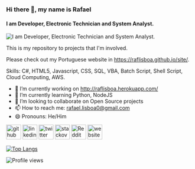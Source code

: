 ### Hi there 👋, my name is Rafael
#### I am Developer, Electronic Technician and System Analyst.
![I am Developer, Electronic Technician and System Analyst.](https://raflisboa.github.io/banner.png)

This is my repository to projects that I'm involved.

Please check out my Portuguese website in https://raflisboa.github.io/site/.

Skills: C#, HTML5, Javascript, CSS, SQL, VBA, Batch Script, Shell Script, Cloud Computing, AWS.

- 🔭 I’m currently working on http://raflisboa.herokuapp.com/ 
- 🌱 I’m currently learning Python, NodeJS
- 👯 I’m looking to collaborate on Open Source projects 
- 📫 How to reach me: rafael.lisboa0@gmail.com 
- 😄 Pronouns: He/Him 


[<img src='https://cdn.jsdelivr.net/npm/simple-icons@3.0.1/icons/github.svg' alt='github' height='40'>](https://github.com/raflisboa)  [<img src='https://cdn.jsdelivr.net/npm/simple-icons@3.0.1/icons/linkedin.svg' alt='linkedin' height='40'>](https://www.linkedin.com/in/raflisboa/)  [<img src='https://cdn.jsdelivr.net/npm/simple-icons@3.0.1/icons/twitter.svg' alt='twitter' height='40'>](https://twitter.com/raf_lisboa)  [<img src='https://cdn.jsdelivr.net/npm/simple-icons@3.0.1/icons/stackoverflow.svg' alt='stackoverflow' height='40'>](https://stackoverflow.com/users/https://stackexchange.com/users/12220953/rafael-lisboa)  [<img src='https://cdn.jsdelivr.net/npm/simple-icons@3.0.1/icons/reddit.svg' alt='Reddit' height='40'>](https://www.reddit.com/user/raf_lisboa)  [<img src='https://cdn.jsdelivr.net/npm/simple-icons@3.0.1/icons/icloud.svg' alt='website' height='40'>](https://stackexchange.com/users/12220953/rafael-lisboa)  

[![Top Langs](https://github-readme-stats.vercel.app/api/top-langs/?username=raflisboa)](https://github.com/anuraghazra/github-readme-stats)

![Profile views](https://gpvc.arturio.dev/raflisboa)  
